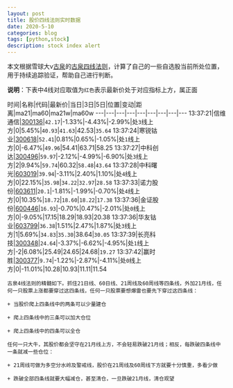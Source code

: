 ```yaml
---
layout: post
title: 股价四线法则实时数据
date: 2020-5-10
categories: blog
tags: [python,stock]
description: stock index alert
---
```



本文根据雪球大v[古泉](https://xueqiu.com/u/7148646888)的[古泉四线法则](https://xueqiu.com/7148646888/130498192)，计算了自己的一些自选股当前所处位置，用于持续追踪验证，帮助自己进行判断。

**说明**：下表中4线对应取值为`红色`表示最新价处于对应指标上方，属正面

时间|名称|代码|最新价|当日|3日|5日|位置|变动|距离|ma21|ma60|ma21w|ma60w
---|---|---|---|---|---|---|---|---
13:37:21|信维通信|[300136](https://xueqiu.com/S/SZ300136)|`42.17`|-1.33%|-4.43%|-2.99%|处`3`线上方|0|5.45%|`40.93`|`41.63`|42.53|`35.64`
13:37:24|寒锐钴业|[300618](https://xueqiu.com/S/SZ300618)|`52.41`|0.81%|0.65%|-1.05%|处`1`线上方|0|-6.47%|`49.96`|54.41|63.71|58.25
13:37:27|中科创达|[300496](https://xueqiu.com/S/SZ300496)|`59.97`|-2.12%|-4.99%|-6.90%|处`3`线上方|2|9.94%|`59.74`|60.32|`58.48`|`43.64`
13:37:28|中科曙光|[603019](https://xueqiu.com/S/SH603019)|`39.94`|-3.11%|2.40%|1.10%|处`4`线上方|0|22.15%|`35.98`|`34.22`|`32.97`|`28.58`
13:37:33|诺力股份|[603611](https://xueqiu.com/S/SH603611)|`20.1`|-1.81%|-1.99%|-0.70%|处`4`线上方|0|10.35%|`18.72`|`18.60`|`18.22`|`17.38`
13:37:36|金证股份|[600446](https://xueqiu.com/S/SH600446)|`16.93`|-0.70%|0.47%|-2.01%|处`0`线上方|0|-9.05%|17.15|18.29|18.93|20.38
13:37:36|华友钴业|[603799](https://xueqiu.com/S/SH603799)|`36.38`|1.51%|2.47%|1.87%|处`3`线上方|1|5.69%|`34.83`|`35.30`|38.64|`30.05`
13:37:39|长亮科技|[300348](https://xueqiu.com/S/SZ300348)|`24.64`|-3.37%|-6.62%|-4.95%|处`1`线上方|-2|6.08%|25.49|24.65|24.68|`19.27`
13:37:42|赢时胜|[300377](https://xueqiu.com/S/SZ300377)|`9.74`|-1.22%|-2.87%|-4.11%|处`0`线上方|0|-11.01%|10.28|10.93|11.11|11.54

```
古泉4线法则的精髓如下。抓住21日线、60日线、21周线及60周线等四条线，外加21月线，任何一只股票上涨都要穿过这四条线，任何一只股票要想爆雷也要先下穿过这四条线：

+ 当股价爬上四条线中的两条可以少量建仓

+ 爬上四条线中的三条可以加大仓位

+ 爬上四条线中的四条可以全仓

任何一只大牛，其股价都会坚守在21月线上方，不会轻易跌破21月线；相反，每跌破四条线中一条就减一些仓位：

+ 21周线可做为多空分水岭及警戒线，股价在21周线及60周线下方就要十分慎重，多看少做

+ 跌破全部四条线就要大幅减仓，甚至清仓，一旦跌破21月线，清仓观望
```